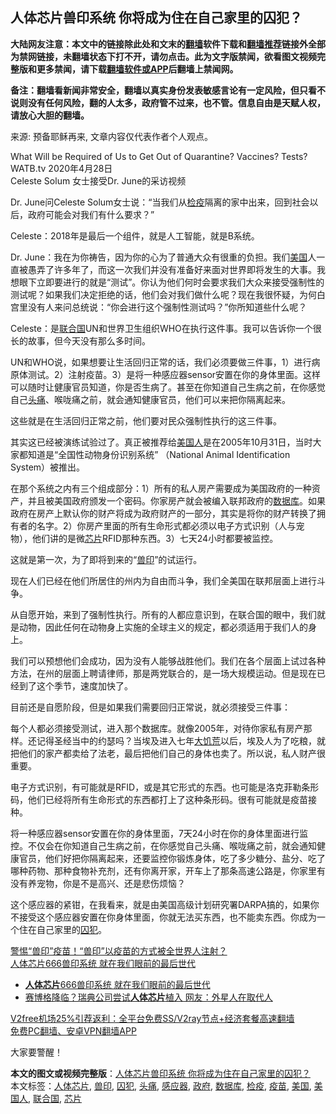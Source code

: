  <h2>人体芯片兽印系统 你将成为住在自己家里的囚犯？</h2> <p class="notice"><b>大陆网友注意：本文中的链接除此处和文末的<a href="https://github.com/bannedbook/fanqiang" >翻墙</a>软件下载和<a href="https://github.com/killgcd/justmysocks/blob/master/README.md">翻墙推荐</a>链接外全部为禁网链接，未翻墙状态下打不开，请勿点击。此为文字版禁闻，欲看图文视频完整版和更多禁闻，请下载<a href="https://github.com/bannedbook/fanqiang">翻墙软件或APP</a>后翻墙上禁闻网。</p><p>备注：翻墙看新闻非常安全，翻墙以真实身份发表敏感言论有一定风险，但只看不说则没有任何风险，翻的人太多，政府管不过来，也不管。信息自由是天赋人权，请放心大胆的翻墙。</b></p>  <div class="entry"> <p></p> <p>来源: 预备耶稣再来, 文章内容仅代表作者个人观点。</p> <p>What Will be Required of Us to Get Out of Quarantine? Vaccines? Tests?<br /> WATB.tv 2020年4月28日<br /> Celeste Solum 女士接受Dr. June的采访视频</p> <p>Dr. June问Celeste Solum女士说：“当我们从<a href="https://www.bannedbook.org/bnews/tag/%E6%A3%80%E7%96%AB/" class="st_tag internal_tag" rel="tag" title="标签 检疫 下的日志">检疫</a>隔离的家中出来，回到社会以后，政府可能会对我们有什么要求？”</p> <p>Celeste：2018年是最后一个组件，就是人工智能，就是B系统。</p>  <p>Dr. June：我在为你祷告，因为你的心为了普通大众有很重的负担。我们<a href="https://www.bannedbook.org/bnews/tag/%e7%be%8e%e5%9b%bd/" class="st_tag internal_tag" rel="tag" title="标签 美国 下的日志">美国</a>人一直被愚弄了许多年了，而这一次我们并没有准备好来面对世界即将发生的大事。我想眼下立即要进行的就是“测试”。你认为他们何时会要求我们大众来接受强制性的测试呢？如果我们决定拒绝的话，他们会对我们做什么呢？现在我很怀疑，为何白宫里没有人来问总统说：“你会进行这个强制性测试吗？”你所知道些什么呢？</p> <p>Celeste：是<a href="https://www.bannedbook.org/bnews/tag/%e8%81%94%e5%90%88%e5%9b%bd/" class="st_tag internal_tag" rel="tag" title="标签 联合国 下的日志">联合国</a>UN和世界卫生组织WHO在执行这件事。我可以告诉你一个很长的故事，但今天没有那么多时间。</p> <p>UN和WHO说，如果想要让生活回归正常的话，我们必须要做三件事，1）进行病原体测试。2）注射疫苗。3）是将一种感应器sensor安置在你的身体里面。这样可以随时让健康官员知道，你是否生病了。甚至在你知道自己生病之前，在你感觉自己<a href="https://www.bannedbook.org/bnews/tag/%e5%a4%b4%e7%97%9b/" class="st_tag internal_tag" rel="tag" title="标签 头痛 下的日志">头痛</a>、喉咙痛之前，就会通知健康官员，他们可以来把你隔离起来。</p> <p>这些就是在生活回归正常之前，他们要对民众强制性执行的这三件事。</p> <p>其实这已经被演练试验过了。真正被推荐给<a href="https://www.bannedbook.org/bnews/tag/%E7%BE%8E%E5%9B%BD%E4%BA%BA/" class="st_tag internal_tag" rel="tag" title="标签 美国人 下的日志">美国人</a>是在2005年10月31日，当时大家都知道是“全国性动物身份识别系统” （National Animal Identification System）被推出。</p>  <p>在那个系统之内有三个组成部分：1）所有的私人房产需要成为美国政府的一种资产，并且被美国政府颁发一个密码。你家房产就会被编入联邦政府的<a href="https://www.bannedbook.org/bnews/tag/%E6%95%B0%E6%8D%AE%E5%BA%93/" class="st_tag internal_tag" rel="tag" title="标签 数据库 下的日志">数据库</a>。如果政府在房产上默认你的财产将成为政府财产的一部分，其实是将你的财产转换了拥有者的名字。2）你房产里面的所有生命形式都必须以电子方式识别（人与宠物），他们讲的是微<a href="https://www.bannedbook.org/bnews/tag/%E8%8A%AF%E7%89%87/" class="st_tag internal_tag" rel="tag" title="标签 芯片 下的日志">芯片</a>RFID那种东西。3）七天24小时都要被监控。</p> <p>这就是第一次，为了即将到来的“<a href="https://www.bannedbook.org/bnews/tag/%e5%85%bd%e5%8d%b0/" class="st_tag internal_tag" rel="tag" title="标签 兽印 下的日志">兽印</a>”的试运行。</p> <p>现在人们已经在他们所居住的州内为自由而斗争，我们全美国在联邦层面上进行斗争。</p> <p>从自愿开始，来到了强制性执行。所有的人都应意识到，在联合国的眼中，我们就是动物，因此任何在动物身上实施的全球主义的规定，都必须适用于我们人的身上。</p> <p>我们可以预想他们会成功，因为没有人能够战胜他们。我们在各个层面上试过各种方法，在州的层面上聘请律师，那是两党联合的，是一场大规模运动。但是现在已经到了这个季节，速度加快了。</p>  <p>目前还是自愿阶段，但是如果我们需要回归正常说，就必须接受三件事：</p> <p>每个人都必须接受测试，进入那个数据库。就像2005年，对待你家私有房产那样。还记得圣经当中的约瑟吗？当埃及进入七年<span class='wp_keywordlink'><a href="https://www.bannedbook.org/forum2/topic255.html" title="墓碑──中国六十年代大饥荒纪实" target="_blank">大饥荒</a></span>以后，埃及人为了吃粮，就把他们的家产都卖给了法老，最后把他们自己的身体也卖了。所以说，私人财产很重要。</p> <p>电子方式识别，有可能就是RFID，或是其它形式的东西。也可能是洛克菲勒条形码，他们已经将所有生命形式的东西都打上了这种条形码。很有可能就是疫苗接种。</p> <p>将一种感应器sensor安置在你的身体里面，7天24小时在你的身体里面进行监控。不仅会在你知道自己生病之前，在你感觉自己头痛、喉咙痛之前，就会通知健康官员，他们好把你隔离起来，还要监控你锻炼身体，吃了多少糖分、盐分、吃了哪种药物、那种食物补充剂，还有你离开家，开车上了那条高速公路是，你家里有没有养宠物，你是不是高兴、还是悲伤烦恼？</p> <p>这个感应器的紧钳，在我看来，就是由美国高级计划研究署DARPA搞的，如果你不接受这个感应器安置在你身体里面，你就无法买东西，也不能卖东西。你成为一个住在自己家里的<a href="https://www.bannedbook.org/bnews/tag/%E5%9B%9A%E7%8A%AF/" class="st_tag internal_tag" rel="tag" title="标签 囚犯 下的日志">囚犯</a>。</p>  <p><a href="https://www.bannedbook.org/bnews/comments/20201226/1455388.html">警惕“兽印”疫苗！“兽印”以疫苗的方式被全世界人注射？</a><br /> <a href="https://www.bannedbook.org/bnews/comments/20201226/1455384.html">人体芯片666兽印系统 就在我们眼前的最后世代</a></p> <p></p> <ul class='op-related-articles' title='相关阅读'> <li><a href='https://www.bannedbook.org/bnews/comments/20201226/1455384.html' target='_blank'><b>人体芯片</b>666兽印系统 就在我们眼前的最后世代</a></li> <li><a href='https://www.bannedbook.org/bnews/cnnews/20170411/743806.html' target='_blank'>赛博格降临？瑞典公司尝试<b>人体芯片</b>植入 网友：外星人在取代人</a></li> </ul> <p class="texttj"> <a href="https://github.com/bannedbook/fanqiang/wiki/V2ray%E6%9C%BA%E5%9C%BA" target="_blank">V2free机场25%引荐返利：全平台免费SS/V2ray节点+经济套餐高速翻墙</a><br/> <a href="https://github.com/bannedbook/fanqiang/wiki/%E7%A6%81%E9%97%BB%E7%BD%91%E5%AE%89%E5%8D%93%E7%BF%BB%E5%A2%99%E6%96%B0%E9%97%BBAPP" target="_blank">免费PC翻墙、安卓VPN翻墙APP</a></p><p>大家要警醒！</p><a name='sharetosocial'></a>       <div><b>本文的图文或视频完整版</b>：<a href='https://www.bannedbook.org/bnews/comments/20201228/1456418.html'>人体芯片兽印系统 你将成为住在自己家里的囚犯？</a></div>  </div><!--END ENTRY--> <div class="postfooter"> <div>本文标签：<a href="https://www.bannedbook.org/bnews/tag/%e4%ba%ba%e4%bd%93%e8%8a%af%e7%89%87/" rel="tag">人体芯片</a>, <a href="https://www.bannedbook.org/bnews/tag/%e5%85%bd%e5%8d%b0/" rel="tag">兽印</a>, <a href="https://www.bannedbook.org/bnews/tag/%E5%9B%9A%E7%8A%AF/" rel="tag">囚犯</a>, <a href="https://www.bannedbook.org/bnews/tag/%e5%a4%b4%e7%97%9b/" rel="tag">头痛</a>, <a href="https://www.bannedbook.org/bnews/tag/%E6%84%9F%E5%BA%94%E5%99%A8/" rel="tag">感应器</a>, <a href="https://www.bannedbook.org/bnews/tag/%e6%94%bf%e5%ba%9c/" rel="tag">政府</a>, <a href="https://www.bannedbook.org/bnews/tag/%E6%95%B0%E6%8D%AE%E5%BA%93/" rel="tag">数据库</a>, <a href="https://www.bannedbook.org/bnews/tag/%E6%A3%80%E7%96%AB/" rel="tag">检疫</a>, <a href="https://www.bannedbook.org/bnews/tag/%e7%96%ab%e8%8b%97/" rel="tag">疫苗</a>, <a href="https://www.bannedbook.org/bnews/tag/%e7%be%8e%e5%9b%bd/" rel="tag">美国</a>, <a href="https://www.bannedbook.org/bnews/tag/%E7%BE%8E%E5%9B%BD%E4%BA%BA/" rel="tag">美国人</a>, <a href="https://www.bannedbook.org/bnews/tag/%e8%81%94%e5%90%88%e5%9b%bd/" rel="tag">联合国</a>, <a href="https://www.bannedbook.org/bnews/tag/%E8%8A%AF%E7%89%87/" rel="tag">芯片</a></div>  </div><!--END POSTFOOTER--> 